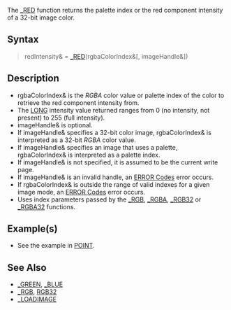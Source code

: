 The [_RED](_RED) function returns the palette index or the red component intensity of a 32-bit image color.

## Syntax

> redIntensity& = [_RED](_RED)(rgbaColorIndex&[, imageHandle&])

## Description

* rgbaColorIndex& is the *RGBA* color value or palette index of the color to retrieve the red component intensity from.
* The [LONG](LONG) intensity value returned ranges from 0 (no intensity, not present) to 255 (full intensity).
* imageHandle& is optional.
* If imageHandle& specifies a 32-bit color image, rgbaColorIndex& is interpreted as a 32-bit *RGBA* color value.
* If imageHandle& specifies an image that uses a palette, rgbaColorIndex& is interpreted as a palette index.
* If imageHandle& is not specified, it is assumed to be the current write page.
* If imageHandle& is an invalid handle, an [ERROR Codes](ERROR-Codes) error occurs.
* If rgbaColorIndex& is outside the range of valid indexes for a given image mode, an [ERROR Codes](ERROR-Codes) error occurs.
* Uses index parameters passed by the [_RGB](_RGB), [_RGBA](_RGBA), [_RGB32](_RGB32) or [_RGBA32](_RGBA32) functions.

## Example(s)

* See the example in [POINT](POINT).

## See Also

* [_GREEN](_GREEN), [_BLUE](_BLUE)
* [_RGB](_RGB), [RGB32](RGB32)
* [_LOADIMAGE](_LOADIMAGE)
